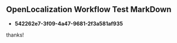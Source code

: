 ## OpenLocalization Workflow Test MarkDown
* **542262e7-3f09-4a47-9681-2f3a581af935**
 
thanks!

<!--HONumber=Feb17_HO2-->


